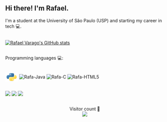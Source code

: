 ## Hi there! I'm Rafael.

I'm a student at the University of São Paulo (USP) and starting my career in tech 💻.

##

[![Rafael Varago's GitHub stats](https://github-readme-stats.vercel.app/api?username=rafael-varago)](https://github.com/rafael-varago/github-readme-stats)

##
  
  Programming languages 💻:
  
  <div style="display: inline_block"><br>
    <img align="center" alt="Rafa-Python" height="30" width="40" src="https://raw.githubusercontent.com/devicons/devicon/master/icons/python/python-original.svg">
    <img align="center" alt="Rafa-Java" height="40" width="60" src="https://cdn.jsdelivr.net/gh/devicons/devicon/icons/java/java-original-wordmark.svg">
    <img align="center" alt="Rafa-C" height="30" width="40" src="https://cdn.jsdelivr.net/gh/devicons/devicon/icons/c/c-original.svg">
    <img align="center" alt="Rafa-HTML5" height="40" width="60" src="https://cdn.jsdelivr.net/gh/devicons/devicon/icons/html5/html5-original-wordmark.svg">
  </div>
  
##
  
<div> 
  <a href="https://instagram.com/rafael_varago" target="_blank"><img src="https://img.shields.io/badge/-Instagram-%23E4405F?style=for-the-badge&logo=instagram&logoColor=white" target="_blank"></a>
  <a href = "mailto:rvarago1@gmail.com"><img src="https://img.shields.io/badge/-Gmail-%23333?style=for-the-badge&logo=gmail&logoColor=white" target="_blank"></a>
  <a href="https://www.linkedin.com/in/rafael-varago-de-castro-5903a919a/" target="_blank"><img src="https://img.shields.io/badge/-LinkedIn-%230077B5?style=for-the-badge&logo=linkedin&logoColor=white" target="_blank"></a>
 
</div>
 
##
  
<div>
  
  <p align="center"> 
  Visitor count 🖖
  <br>
  <img src="https://profile-counter.glitch.me/rafael-varago/count.svg" />
</p>
  
  </div>

